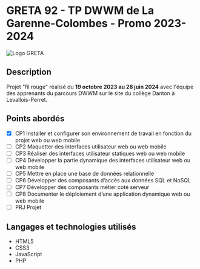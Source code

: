 # GRETA 92 - TP DWWM de La Garenne-Colombes - Promo 2023-2024

![Logo GRETA](https://www.greta-92.fr/images/logos/logo-GRETA-92.png)

## Description
Projet "fil rouge" réalisé du **19 octobre 2023 au 28 juin 2024** avec l'équipe des apprenants du parcours DWWM sur le site du collège Danton à Levallois-Perret.

## Points abordés
- [x] CP1 Installer et configurer son environnement de travail en fonction du projet web ou web mobile
- [ ] CP2 Maquetter des interfaces utilisateur web ou web mobile
- [ ] CP3 Réaliser des interfaces utilisateur statiques web ou web mobile
- [ ] CP4 Développer la partie dynamique des interfaces utilisateur web ou web mobile
- [ ] CP5 Mettre en place une base de données relationnelle
- [ ] CP6 Développer des composants d’accès aux données SQL et NoSQL
- [ ] CP7 Développer des composants métier coté serveur
- [ ] CP8 Documenter le déploiement d’une application dynamique web ou web mobile
- [ ] PRJ Projet

## Langages et technologies utilisés
+ HTML5
+ CSS3
+ JavaScript
+ PHP